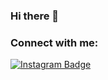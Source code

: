 ### Hi there 👋

### Connect with me:
[![Instagram Badge](https://img.shields.io/badge/-Instagram-C13584?style=flat-quare&labelColor=C13584&logo=instagram&logoColor=white&link=link)]([(https://www.instagram.com/mehmetokszgl/)]) 

